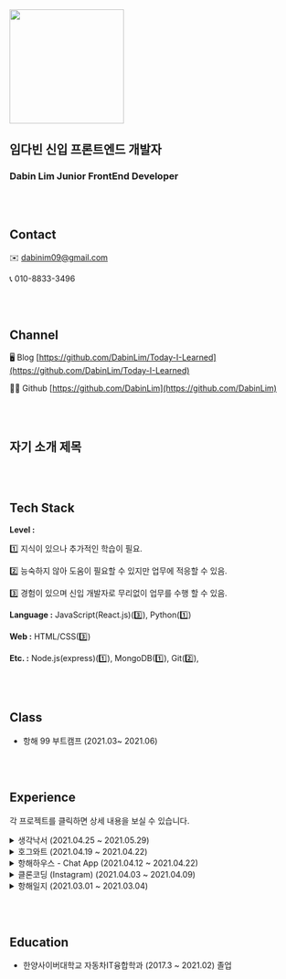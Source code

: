 <img src='https://user-images.githubusercontent.com/77574867/120148857-d2ba4a00-c223-11eb-8119-d9e65895bcf0.jpeg' width='200px' height='200px'/>

## 임다빈 신입 프론트엔드 개발자
### Dabin Lim Junior FrontEnd Developer

<br><br>

## Contact

✉️ dabinim09@gmail.com

📞 010-8833-3496


<br><br>

## Channel

🖥️ Blog [https://github.com/DabinLim/Today-I-Learned](https://github.com/DabinLim/Today-I-Learned)

👨‍💻 Github [https://github.com/DabinLim](https://github.com/DabinLim)


<br><br>

## 자기 소개 제목 



<br><br>


## Tech Stack

**Level :** 

1️⃣  지식이 있으나 추가적인 학습이 필요.

2️⃣  능숙하지 않아 도움이 필요할 수 있지만 업무에 적응할 수 있음.

3️⃣  경험이 있으며 신입 개발자로 무리없이 업무를 수행 할 수 있음.

**Language :** JavaScript(React.js)(3️⃣), Python(1️⃣)

**Web :** HTML/CSS(3️⃣)

**Etc. :** Node.js(express)(1️⃣), MongoDB(1️⃣), Git(2️⃣), 


<br><br>


## Class

- 항해 99 부트캠프 (2021.03~ 2021.06)


<br><br>

## Experience

각 프로젝트를 클릭하면 상세 내용을 보실 수 있습니다.
<details>
<summary>생각낙서 (2021.04.25 ~ 2021.05.29)</summary>
<div>       

- WebSite [https://thinknote.us/](https://thinknote.online/)

- Github Repository : [https://github.com/DabinLim/mind_bookshelf](https://github.com/DabinLim/mind_bookshelf)

- YouTube : [https://www.youtube.com/watch?v=UEY_Fpl8zn4](https://www.youtube.com/watch?v=UEY_Fpl8zn4)

- Instagram : [https://www.instagram.com/think_doodle/](https://www.instagram.com/think_doodle/)

- **프론트엔드 개발 (2021.04.25 ~ 2021.05.29)**

    - 팀구성 : 디자인 1명, 프론트엔드 개발자3명, 백엔드 개발자 3명

    - 세부 내용 : 매일 랜덤한 3개의 질문이 주어지고 질문에 대한 답변들을 개인 책장에 보관, 남들과 공유할 수 있는 서비스입니다.<br>
    약 230명의 유저들이 사용하였고 적극적으로 유저들의 피드백을 받아 반영하는 경험을 하였습니다.<br>
    개발자의 입장에서는 알 수 없었던 사용자 경험에 대해 생각해볼 수 있는 계기였습니다.<br>

    - 사용한 기술 스택
        - React.js 
        - Redux-Toolkit : 코드의 양을 줄이고 보다 편리한 상태관리를 위해 사용
        - socket-io : 알림 기능을 위한 양방향 통신에 사용
        - moment.js : 책장 페이지의 날짜 관리를 위해 사용, 뒤늦게 deprecated 되었다는 소식을 듣고 documentation에 쓰여진 대체 대안들을 찾아보았습니다.<br>
        이러한 경우를 대비해 외부 패키지를 사용하는 경우 모듈화해서 사용하면 이후에 대처가 편하겠다는 생각을 했습니다. 모듈화의 중요성을 느끼게 된 계기였습니다.

    - contribution
        - 나의 책장 및 다른 사람 책장 페이지 
        - 무한스크롤 컴포넌트 : 더보기, 낙서, 질문, 친구피드, 좋아요 리스트 등등 여러 페이지 및 모달에서 사용할 수 있게 구현
        - 모바일 카드 디테일 : 웹에서는 카드 디테일이 모달로 띄워지기 때문에 모바일에서 뒤로가기를 하면 페이지 자체가 전 페이지로 이동해 불편하다는 다수 유저들의 피드백을 반영해 모바일에서의 페이지를 새로 만들었습니다.<br>
        - 좋아요 누른 사람 리스트 확인 및 댓글 좋아요 기능
        - 더보기 페이지

</div>
</details>

<details>
<summary>호그와트 (2021.04.19 ~ 2021.04.22)</summary>
<div>       
 
- Github Repository : [https://github.com/DabinLim/Hogwarts](https://github.com/DabinLim/Hogwarts)

- YouTube : [https://www.youtube.com/watch?v=o6K4TEEsC04](https://www.youtube.com/watch?v=o6K4TEEsC04)

- **프론트엔드 및 백엔드 개발 (2021.04.19~ 2021.04.22)**

    - 팀구성 : 본인

    - 세부 내용 : 가볍게 노드에 대한 기초지식을 공부한다는 생각으로 진행한 프로젝트로 백엔드와의 협업에서 이해도를 조금이나마 높이고자 express를 활용하여 백과 프론트를 구현하였습니다.
    
    - 사용한 기술 스택
        - React.js
        - Node.js(express)
        - mongoDB
        - Redux-Toolkit

</div>
</details>

<details>
<summary>항해하우스 - Chat App (2021.04.12 ~ 2021.04.22)</summary>
<div>       
 
- Github Repository : [https://github.com/DabinLim/Hanghaehouse_front](https://github.com/DabinLim/Hanghaehouse_front)

- YouTube : [https://www.youtube.com/watch?v=zD8-Xns-jrs](https://www.youtube.com/watch?v=zD8-Xns-jrs)

- **프론트엔드 개발 (2021.04.12 ~ 2021.04.22)**

    - 팀구성 : 프론트엔드 2명, 백엔드 3명

    - 세부 내용 : 실시간 양방향 통신에 대한 이해도를 높이기 위해 채팅어플을 구현해보았습니다.

    - 사용한 기술 스택
        - React.js
        - Redux-Toolkit : 불필요하게 코드의 양이 늘어나는 불편함을 줄이고자 도입. createSlice 활용.
        - WebSocket : 양방향 통신을 위한 사용.<br> 레퍼런스가 많이 부족했던 탓에 여러번 코드를 지우고 쓰고를 반복하다 vue.js로 쓰여진 레퍼런스를 참조하였습니다.<br>어떻게든 해결하려고 노력하면 방법을 찾아낼 수 있다는 것을 느끼게 된 계기였습니다.

    - contribution 
        - 로그인 및 회원가입 페이지 : onChange 이벤트를 통해 실시간으로 유효성 검사를 해 유저가 확인할 수 있게 하였습니다.
        - 첫 가입시 관심사 선택 기능 : 로그인 시 설정된 관심사가 없는 경우 모달을 띄워줍니다.
        - 채팅방 만들기 
        - 채팅방 목록 조회 : 분기처리를 통해 관심사와 일치하는 채팅방만 조회하는 기능 구현
        - 채팅 기능 : WebSocket을 사용, type을 통해 입장과 퇴장, 채팅을 구분하여 렌더링

</div>
</details>

<details>
<summary>클론코딩 (Instagram) (2021.04.03 ~ 2021.04.09)</summary>
<div>       
 
- Github Repository : [https://github.com/DabinLim/Clone_coding](https://github.com/DabinLim/Clone_coding)

- YouTube : [https://www.youtube.com/watch?v=MlNSApJvKfc](https://www.youtube.com/watch?v=MlNSApJvKfc)

- **프론트엔드 개발 (2021.04.03 ~ 2021.04.09)**

    - 팀구성 : 프론트엔드 2명, 백엔드 3명

    - 세부 내용 : 실제 서비스 되고 있는 사이트를 따라 만들어보는 클론 코딩 프로젝트로 인스타그램을 클론 코딩 하였습니다.<br>
    좋아요 및 댓글 기능을 구현하며 redux를 활용한 상태관리에 대한 이해도가 높아졌습니다.

    - 사용한 기술 스택 
        - React.js
        - Redux-Actions
        
    - contribution 
        - 로그인 및 회원가입 페이지
        - 메인 피드 : 모든 게시글 보기와 친구 게시글만 보기, 스토리 기능은 팔로잉 하는 친구 피드로 이동하는 것으로 대체
        - 팔로우 기능 : 상태관리를 통해 팔로우 또는 팔로우 삭제 시 바로 반영
        - 게시물 상세 페이지
        - 게시물 수정 기능
        - 좋아요 및 댓글 기능 

</div>
</details>

<details>
<summary>항해일지 (2021.03.01 ~ 2021.03.04)</summary>
<div>       
 
- Github Repository : [https://github.com/DabinLim/logBook](https://github.com/DabinLim/logBook)

    - 팀구성 : 3명

    - 세부 내용 : 같은 웹개발 기초 수업을 들었던 팀원들과 합을 맞추어 개발한 첫 팀 프로젝트입니다.<br>
    처음으로 협업의 즐거움을 느낄 수 있었으며 Git의 사용법을 익혀볼 수 있었습니다.<br>
    첫날 for문 하나도 혼자 코딩하지 못하던 상황에서 시작했는데 끝에는 맡은 기능을 책임지고 만들게 되면서 나도 할 수 있구나 라는 자신감을 얻게 된 프로젝트였습니다.

    - 사용한 기술 스택 
        - JavaScript 
        - JQuery
        - Python Flask
        - Git

    - contribution
        - 로그인 페이지
        - 상세 페이지
        - 게시물 업로드 기능

</div>
</details>


<br><br>


## Education

- 한양사이버대학교 자동차IT융합학과 (2017.3 ~ 2021.02) 졸업


